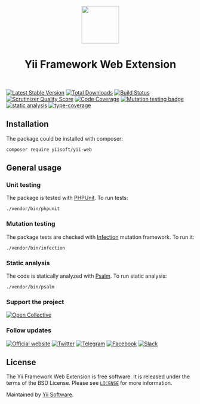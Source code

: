 <p align="center">
    <a href="https://github.com/yiisoft" target="_blank">
        <img src="https://yiisoft.github.io/docs/images/yii_logo.svg" height="100px">
    </a>
    <h1 align="center">Yii Framework Web Extension</h1>
    <br>
</p>

[![Latest Stable Version](https://poser.pugx.org/yiisoft/yii-web/v/stable.png)](https://packagist.org/packages/yiisoft/yii-web)
[![Total Downloads](https://poser.pugx.org/yiisoft/yii-web/downloads.png)](https://packagist.org/packages/yiisoft/yii-web)
[![Build Status](https://github.com/yiisoft/yii-web/workflows/build/badge.svg)](https://github.com/yiisoft/yii-web/actions?query=workflow%3Abuild)
[![Scrutinizer Quality Score](https://scrutinizer-ci.com/g/yiisoft/yii-web/badges/quality-score.png?s=b1074a1ff6d0b214d54fa5ab7abbb90fc092471d)](https://scrutinizer-ci.com/g/yiisoft/yii-web/)
[![Code Coverage](https://scrutinizer-ci.com/g/yiisoft/yii-web/badges/coverage.png?s=31d80f1036099e9d6a3e4d7738f6b000b3c3d10e)](https://scrutinizer-ci.com/g/yiisoft/yii-web/)
[![Mutation testing badge](https://img.shields.io/endpoint?style=flat&url=https%3A%2F%2Fbadge-api.stryker-mutator.io%2Fgithub.com%2Fyiisoft%2Fyii-web%2Fmaster)](https://dashboard.stryker-mutator.io/reports/github.com/yiisoft/yii-web/master)
[![static analysis](https://github.com/yiisoft/yii-web/workflows/static%20analysis/badge.svg)](https://github.com/yiisoft/yii-web/actions?query=workflow%3A%22static+analysis%22)
[![type-coverage](https://shepherd.dev/github/yiisoft/yii-web/coverage.svg)](https://shepherd.dev/github/yiisoft/yii-web)

## Installation

The package could be installed with composer:

```
composer require yiisoft/yii-web
```
## General usage

### Unit testing

The package is tested with [PHPUnit](https://phpunit.de/). To run tests:

```shell
./vendor/bin/phpunit
```

### Mutation testing

The package tests are checked with [Infection](https://infection.github.io/) mutation framework. To run it:

```shell
./vendor/bin/infection
```

### Static analysis

The code is statically analyzed with [Psalm](https://psalm.dev/). To run static analysis:

```shell
./vendor/bin/psalm
```

### Support the project

[![Open Collective](https://img.shields.io/badge/Open%20Collective-sponsor-7eadf1?logo=open%20collective&logoColor=7eadf1&labelColor=555555)](https://opencollective.com/yiisoft)

### Follow updates

[![Official website](https://img.shields.io/badge/Powered_by-Yii_Framework-green.svg?style=flat)](https://www.yiiframework.com/)
[![Twitter](https://img.shields.io/badge/twitter-follow-1DA1F2?logo=twitter&logoColor=1DA1F2&labelColor=555555?style=flat)](https://twitter.com/yiiframework)
[![Telegram](https://img.shields.io/badge/telegram-join-1DA1F2?style=flat&logo=telegram)](https://t.me/yii3en)
[![Facebook](https://img.shields.io/badge/facebook-join-1DA1F2?style=flat&logo=facebook&logoColor=ffffff)](https://www.facebook.com/groups/yiitalk)
[![Slack](https://img.shields.io/badge/slack-join-1DA1F2?style=flat&logo=slack)](https://yiiframework.com/go/slack)

## License

The Yii Framework Web Extension is free software. It is released under the terms of the BSD License.
Please see [`LICENSE`](./LICENSE.md) for more information.

Maintained by [Yii Software](https://www.yiiframework.com/).
